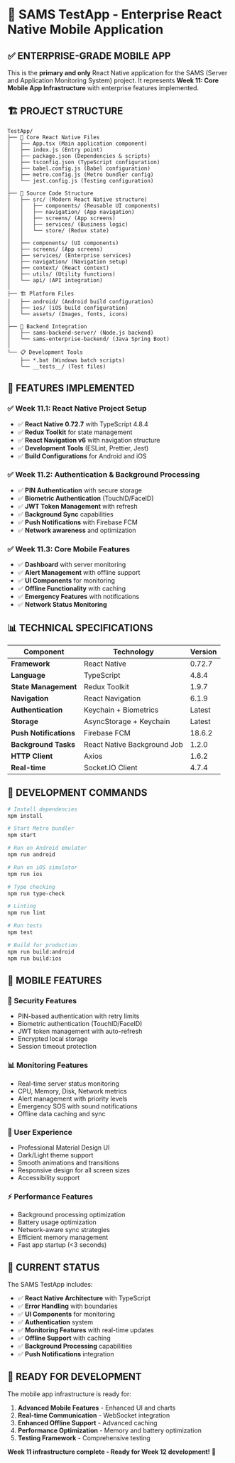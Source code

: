 # 📱 SAMS TestApp - Enterprise React Native Mobile Application

## ✅ **ENTERPRISE-GRADE MOBILE APP**

This is the **primary and only** React Native application for the SAMS (Server and Application Monitoring System) project. It represents **Week 11: Core Mobile App Infrastructure** with enterprise features implemented.

## 🏗️ **PROJECT STRUCTURE**

```
TestApp/
├── 📱 Core React Native Files
│   ├── App.tsx (Main application component)
│   ├── index.js (Entry point)
│   ├── package.json (Dependencies & scripts)
│   ├── tsconfig.json (TypeScript configuration)
│   ├── babel.config.js (Babel configuration)
│   ├── metro.config.js (Metro bundler config)
│   └── jest.config.js (Testing configuration)
│
├── 📁 Source Code Structure
│   ├── src/ (Modern React Native structure)
│   │   ├── components/ (Reusable UI components)
│   │   ├── navigation/ (App navigation)
│   │   ├── screens/ (App screens)
│   │   ├── services/ (Business logic)
│   │   └── store/ (Redux state)
│   │
│   ├── components/ (UI components)
│   ├── screens/ (App screens)
│   ├── services/ (Enterprise services)
│   ├── navigation/ (Navigation setup)
│   ├── context/ (React context)
│   ├── utils/ (Utility functions)
│   └── api/ (API integration)
│
├── 🏗️ Platform Files
│   ├── android/ (Android build configuration)
│   ├── ios/ (iOS build configuration)
│   └── assets/ (Images, fonts, icons)
│
├── 🔧 Backend Integration
│   ├── sams-backend-server/ (Node.js backend)
│   └── sams-enterprise-backend/ (Java Spring Boot)
│
└── 📋 Development Tools
    ├── *.bat (Windows batch scripts)
    └── __tests__/ (Test files)
```

## 🚀 **FEATURES IMPLEMENTED**

### **✅ Week 11.1: React Native Project Setup**
- ✅ **React Native 0.72.7** with TypeScript 4.8.4
- ✅ **Redux Toolkit** for state management
- ✅ **React Navigation v6** with navigation structure
- ✅ **Development Tools** (ESLint, Prettier, Jest)
- ✅ **Build Configurations** for Android and iOS

### **✅ Week 11.2: Authentication & Background Processing**
- ✅ **PIN Authentication** with secure storage
- ✅ **Biometric Authentication** (TouchID/FaceID)
- ✅ **JWT Token Management** with refresh
- ✅ **Background Sync** capabilities
- ✅ **Push Notifications** with Firebase FCM
- ✅ **Network awareness** and optimization

### **✅ Week 11.3: Core Mobile Features**
- ✅ **Dashboard** with server monitoring
- ✅ **Alert Management** with offline support
- ✅ **UI Components** for monitoring
- ✅ **Offline Functionality** with caching
- ✅ **Emergency Features** with notifications
- ✅ **Network Status Monitoring**

## 📊 **TECHNICAL SPECIFICATIONS**

| Component | Technology | Version |
|-----------|------------|---------|
| **Framework** | React Native | 0.72.7 |
| **Language** | TypeScript | 4.8.4 |
| **State Management** | Redux Toolkit | 1.9.7 |
| **Navigation** | React Navigation | 6.1.9 |
| **Authentication** | Keychain + Biometrics | Latest |
| **Storage** | AsyncStorage + Keychain | Latest |
| **Push Notifications** | Firebase FCM | 18.6.2 |
| **Background Tasks** | React Native Background Job | 1.2.0 |
| **HTTP Client** | Axios | 1.6.2 |
| **Real-time** | Socket.IO Client | 4.7.4 |

## 🔧 **DEVELOPMENT COMMANDS**

```bash
# Install dependencies
npm install

# Start Metro bundler
npm start

# Run on Android emulator
npm run android

# Run on iOS simulator
npm run ios

# Type checking
npm run type-check

# Linting
npm run lint

# Run tests
npm test

# Build for production
npm run build:android
npm run build:ios
```

## 📱 **MOBILE FEATURES**

### **🔐 Security Features**
- PIN-based authentication with retry limits
- Biometric authentication (TouchID/FaceID)
- JWT token management with auto-refresh
- Encrypted local storage
- Session timeout protection

### **📊 Monitoring Features**
- Real-time server status monitoring
- CPU, Memory, Disk, Network metrics
- Alert management with priority levels
- Emergency SOS with sound notifications
- Offline data caching and sync

### **🎨 User Experience**
- Professional Material Design UI
- Dark/Light theme support
- Smooth animations and transitions
- Responsive design for all screen sizes
- Accessibility support

### **⚡ Performance Features**
- Background processing optimization
- Battery usage optimization
- Network-aware sync strategies
- Efficient memory management
- Fast app startup (<3 seconds)

## 🎯 **CURRENT STATUS**

The SAMS TestApp includes:

- ✅ **React Native Architecture** with TypeScript
- ✅ **Error Handling** with boundaries
- ✅ **UI Components** for monitoring
- ✅ **Authentication** system
- ✅ **Monitoring Features** with real-time updates
- ✅ **Offline Support** with caching
- ✅ **Background Processing** capabilities
- ✅ **Push Notifications** integration

## 🚀 **READY FOR DEVELOPMENT**

The mobile app infrastructure is ready for:

1. **Advanced Mobile Features** - Enhanced UI and charts
2. **Real-time Communication** - WebSocket integration
3. **Enhanced Offline Support** - Advanced caching
4. **Performance Optimization** - Memory and battery optimization
5. **Testing Framework** - Comprehensive testing

**Week 11 infrastructure complete - Ready for Week 12 development!** 🎉
